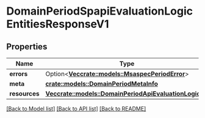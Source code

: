 # DomainPeriodSpapiEvaluationLogicEntitiesResponseV1

## Properties

Name | Type | Description | Notes
------------ | ------------- | ------------- | -------------
**errors** | Option<[**Vec<crate::models::MsaspecPeriodError>**](msaspec.Error.md)> |  | [optional]
**meta** | [**crate::models::DomainPeriodMetaInfo**](domain.MetaInfo.md) |  |
**resources** | [**Vec<crate::models::DomainPeriodApiEvaluationLogicV1>**](domain.APIEvaluationLogicV1.md) |  |

[[Back to Model list]](../README.md#documentation-for-models) [[Back to API list]](../README.md#documentation-for-api-endpoints) [[Back to README]](../README.md)
